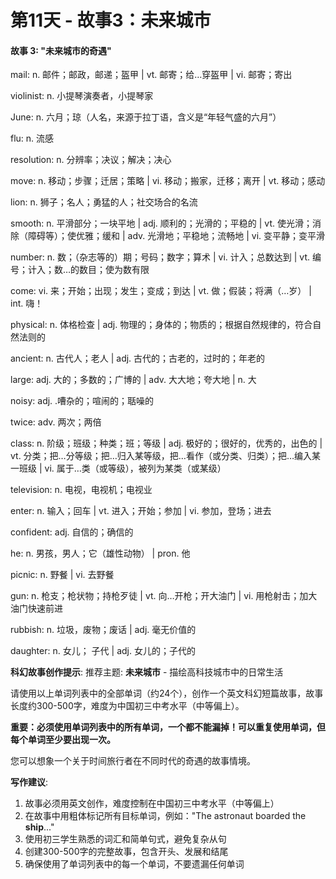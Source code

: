 # 第11天 - 故事3：未来城市

#### 故事 3: "未来城市的奇遇"

mail: n. 邮件；邮政，邮递；盔甲 | vt. 邮寄；给…穿盔甲 | vi. 邮寄；寄出

violinist: n. 小提琴演奏者，小提琴家

June: n. 六月；琼（人名，来源于拉丁语，含义是“年轻气盛的六月”）

flu: n. 流感

resolution: n.  分辨率；决议；解决；决心

move: n. 移动；步骤；迁居；策略 | vi. 移动；搬家，迁移；离开 | vt. 移动；感动

lion: n. 狮子；名人；勇猛的人；社交场合的名流

smooth: n. 平滑部分；一块平地 | adj. 顺利的；光滑的；平稳的 | vt. 使光滑；消除（障碍等）；使优雅；缓和 | adv. 光滑地；平稳地；流畅地 | vi. 变平静；变平滑

number: n. 数；（杂志等的）期；号码；数字；算术 | vi. 计入；总数达到 | vt. 编号；计入；数…的数目；使为数有限

come: vi. 来；开始；出现；发生；变成；到达 | vt. 做；假装；将满（…岁） | int. 嗨！

physical: n. 体格检查 | adj.  物理的；身体的；物质的；根据自然规律的，符合自然法则的

ancient: n. 古代人；老人 | adj. 古代的；古老的，过时的；年老的

large: adj. 大的；多数的；广博的 | adv. 大大地；夸大地 | n. 大

noisy: adj. .嘈杂的；喧闹的；聒噪的

twice: adv. 两次；两倍

class: n. 阶级；班级；种类；班；等级 | adj. 极好的；很好的，优秀的，出色的 | vt. 分类；把…分等级；把…归入某等级，把…看作（或分类、归类）；把…编入某一班级 | vi. 属于…类（或等级），被列为某类（或某级）

television: n. 电视，电视机；电视业

enter: n.  输入；回车 | vt. 进入；开始；参加 | vi. 参加，登场；进去

confident: adj. 自信的；确信的

he: n. 男孩，男人；它（雄性动物） | pron. 他

picnic: n. 野餐 | vi. 去野餐

gun: n. 枪支；枪状物；持枪歹徒 | vt. 向…开枪；开大油门 | vi. 用枪射击；加大油门快速前进

rubbish: n. 垃圾，废物；废话 | adj. 毫无价值的

daughter: n. 女儿； 子代 | adj. 女儿的；子代的

**科幻故事创作提示**:
推荐主题: **未来城市** - 描绘高科技城市中的日常生活

请使用以上单词列表中的全部单词（约24个），创作一个英文科幻短篇故事，故事长度约300-500字，难度为中国初三中考水平（中等偏上）。

**重要：必须使用单词列表中的所有单词，一个都不能漏掉！可以重复使用单词，但每个单词至少要出现一次。**

您可以想象一个关于时间旅行者在不同时代的奇遇的故事情境。

**写作建议**: 
1. 故事必须用英文创作，难度控制在中国初三中考水平（中等偏上）
2. 在故事中用粗体标记所有目标单词，例如："The astronaut boarded the **ship**..."
3. 使用初三学生熟悉的词汇和简单句式，避免复杂从句
4. 创建300-500字的完整故事，包含开头、发展和结尾
5. 确保使用了单词列表中的每一个单词，不要遗漏任何单词
